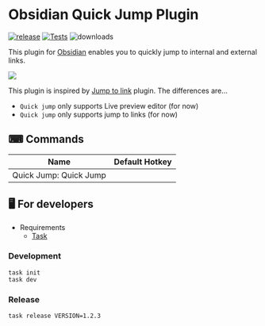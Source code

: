 # Obsidian Quick Jump Plugin

[![release](https://img.shields.io/github/release/tadashi-aikawa/obsidian-quick-jump-plugin.svg)](https://github.com/tadashi-aikawa/obsidian-quick-jump-plugin/releases/latest)
[![Tests](https://github.com/tadashi-aikawa/obsidian-quick-jump-plugin/workflows/Tests/badge.svg)](https://github.com/tadashi-aikawa/obsidian-quick-jump-plugin/actions)
![downloads](https://img.shields.io/github/downloads/tadashi-aikawa/obsidian-quick-jump-plugin/total)

This plugin for [Obsidian] enables you to quickly jump to internal and external links.

![](https://tadashi-aikawa.github.io/docs-obsidian-quick-jump-plugin/resources/quick-jump.gif)

This plugin is inspired by [Jump to link] plugin. The differences are...

- `Quick jump` only supports Live preview editor (for now)
- `Quick jump` only supports jump to links (for now)

## ⌨ Commands

| Name                   | Default Hotkey |
|------------------------|---------------|
| Quick Jump: Quick Jump |               |

## 🖥️ For developers

- Requirements
  - [Task]

### Development

```console
task init
task dev
```

### Release

```
task release VERSION=1.2.3
```

[Obsidian]: https://obsidian.md/
[Task]: https://github.com/go-task/task
[Jump to link]: https://github.com/mrjackphil/obsidian-jump-to-link
